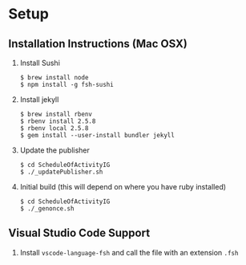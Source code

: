 # Setup

## Installation Instructions (Mac OSX)
1. Install Sushi
    ```
    $ brew install node
    $ npm install -g fsh-sushi 
    ```
2. Install jekyll
    ```
    $ brew install rbenv
    $ rbenv install 2.5.8
    $ rbenv local 2.5.8
    $ gem install --user-install bundler jekyll
    ```
3. Update the publisher
    ```
    $ cd ScheduleOfActivityIG
    $ ./_updatePublisher.sh
    ```
4. Initial build (this will depend on where you have ruby installed)
    ```
    $ cd ScheduleOfActivityIG
    $ ./_genonce.sh
    ```

## Visual Studio Code Support
1. Install `vscode-language-fsh` and call the file with an extension `.fsh`

